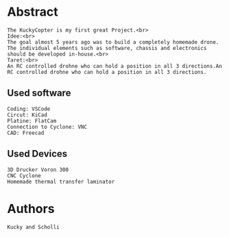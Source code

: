 # Abstract
    The KuckyCopter is my first great Project.<br>
    Idee:<br>
    The goal almost 5 years ago was to build a completely homemade drone. The individual elements such as software, chassis and electronics should be developed in-house.<br> 
    Taret:<br>
    An RC controlled drohne who can hold a position in all 3 directions.An RC controlled drohne who can hold a position in all 3 directions. 

## Used software
    Coding: VSCode
    Circut: KiCad
    Platine: FlatCam
    Connection to Cyclone: VNC
    CAD: Freecad

## Used Devices
    3D Drucker Voron 300
    CNC Cyclone
    Homemade thermal transfer laminator

# Authors
    Kucky and Scholli